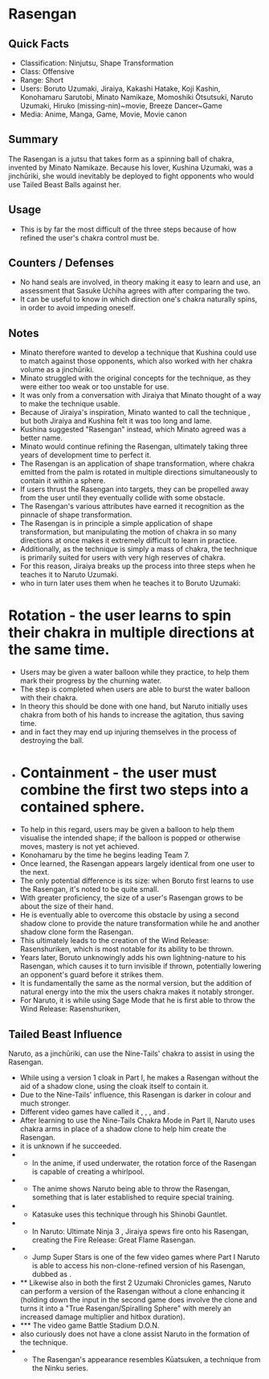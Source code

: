 # Rasengan

## Quick Facts
- Classification: Ninjutsu, Shape Transformation
- Class: Offensive
- Range: Short
- Users: <!--Do NOT add Asura. See the Amenomihashira article for his technique-->Boruto Uzumaki, Jiraiya, Kakashi Hatake, Koji Kashin, Konohamaru Sarutobi, Minato Namikaze, Momoshiki Ōtsutsuki, Naruto Uzumaki, Hiruko (missing-nin)~movie, Breeze Dancer~Game
- Media: Anime, Manga, Game, Movie, Movie canon

## Summary
The Rasengan is a jutsu that takes form as a spinning ball of chakra, invented by Minato Namikaze. Because his lover, Kushina Uzumaki, was a jinchūriki, she would inevitably be deployed to fight opponents who would use Tailed Beast Balls against her.

## Usage
- This is by far the most difficult of the three steps because of how refined the user's chakra control must be.

## Counters / Defenses
- No hand seals are involved, in theory making it easy to learn and use, an assessment that Sasuke Uchiha agrees with after comparing the two.
- It can be useful to know in which direction one's chakra naturally spins, in order to avoid impeding oneself.

## Notes
- Minato therefore wanted to develop a technique that Kushina could use to match against those opponents, which also worked with her chakra volume as a jinchūriki.
- Minato struggled with the original concepts for the technique, as they were either too weak or too unstable for use.
- It was only from a conversation with Jiraiya that Minato thought of a way to make the technique usable.
- Because of Jiraiya's inspiration, Minato wanted to call the technique , but both Jiraiya and Kushina felt it was too long and lame.
- Kushina suggested "Rasengan" instead, which Minato agreed was a better name.
- Minato would continue refining the Rasengan, ultimately taking three years of development time to perfect it.
- The Rasengan is an application of shape transformation, where chakra emitted from the palm is rotated in multiple directions simultaneously to contain it within a sphere.
- If users thrust the Rasengan into targets, they can be propelled away from the user until they eventually collide with some obstacle.
- The Rasengan's various attributes have earned it recognition as the pinnacle of shape transformation.
- The Rasengan is in principle a simple application of shape transformation, but manipulating the motion of chakra in so many directions at once makes it extremely difficult to learn in practice.
- Additionally, as the technique is simply a mass of chakra, the technique is primarily suited for users with very high reserves of chakra.
- For this reason, Jiraiya breaks up the process into three steps when he teaches it to Naruto Uzumaki.
- who in turn later uses them when he teaches it to Boruto Uzumaki:
# Rotation - the user learns to spin their chakra in multiple directions at the same time.
- Users may be given a water balloon while they practice, to help them mark their progress by the churning water.
- The step is completed when users are able to burst the water balloon with their chakra.
- In theory this should be done with one hand, but Naruto initially uses chakra from both of his hands to increase the agitation, thus saving time.
- and in fact they may end up injuring themselves in the process of destroying the ball.
- # Containment - the user must combine the first two steps into a contained sphere.
- To help in this regard, users may be given a balloon to help them visualise the intended shape; if the balloon is popped or otherwise moves, mastery is not yet achieved.
- Konohamaru by the time he begins leading Team 7.
- Once learned, the Rasengan appears largely identical from one user to the next.
- The only potential difference is its size: when Boruto first learns to use the Rasengan, it's noted to be quite small.
- With greater proficiency, the size of a user's Rasengan grows to be about the size of their hand.
- He is eventually able to overcome this obstacle by using a second shadow clone to provide the nature transformation while he and another shadow clone form the Rasengan.
- This ultimately leads to the creation of the Wind Release: Rasenshuriken, which is most notable for its ability to be thrown.
- Years later, Boruto unknowingly adds his own lightning-nature to his Rasengan, which causes it to turn invisible if thrown, potentially lowering an opponent's guard before it strikes them.
- It is fundamentally the same as the normal version, but the addition of natural energy into the mix the users chakra makes it notably stronger.
- For Naruto, it is while using Sage Mode that he is first able to throw the Wind Release: Rasenshuriken,

## Tailed Beast Influence

Naruto, as a jinchūriki, can use the Nine-Tails' chakra to assist in using the Rasengan.
- While using a version 1 cloak in Part I, he makes a Rasengan without the aid of a shadow clone, using the cloak itself to contain it.
- Due to the Nine-Tails' influence, this Rasengan is darker in colour and much stronger.
- Different video games have called it , , , and .
- After learning to use the Nine-Tails Chakra Mode in Part II, Naruto uses chakra arms in place of a shadow clone to help him create the Rasengan.
- it is unknown if he succeeded.
- * In the anime, if used underwater, the rotation force of the Rasengan is capable of creating a whirlpool.
- * The anime shows Naruto being able to throw the Rasengan, something that is later established to require special training.
- * Katasuke uses this technique through his Shinobi Gauntlet.
- * In Naruto: Ultimate Ninja 3 , Jiraiya spews fire onto his Rasengan, creating the Fire Release: Great Flame Rasengan.
- * Jump Super Stars is one of the few video games where Part I Naruto is able to access his non-clone-refined version of his Rasengan, dubbed as .
- ** Likewise also in both the first 2 Uzumaki Chronicles games, Naruto can perform a version of the Rasengan without a clone enhancing it (holding down the input in the second game does involve the clone and turns it into a "True Rasengan/Spiralling Sphere" with merely an increased damage multiplier and hitbox duration).
- *** The video game Battle Stadium D.O.N.
- also curiously does not have a clone assist Naruto in the formation of the technique.
- * The Rasengan's appearance resembles Kūatsuken, a technique from the Ninku series.
